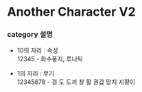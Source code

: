 # Another Character V2

### category 설명
- 10의 자리 : 속성    
12345 - 화수풍지, 루나틱
 
- 1의 자리 : 무기   
12345678 - 검 도 도끼 창 활 권갑 망치 지팡이
